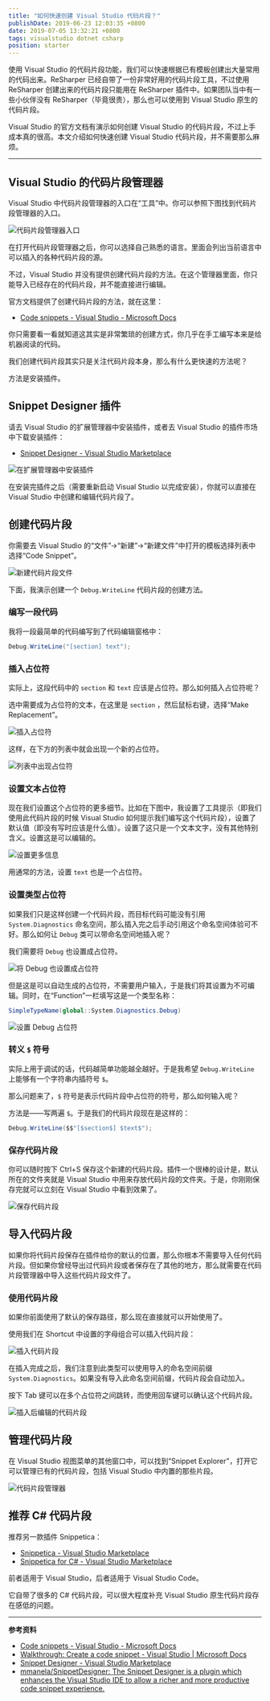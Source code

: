 ```yaml
---
title: "如何快速创建 Visual Studio 代码片段？"
publishDate: 2019-06-23 12:03:35 +0800
date: 2019-07-05 13:32:21 +0800
tags: visualstudio dotnet csharp
position: starter
---
```


使用 Visual Studio 的代码片段功能，我们可以快速根据已有模板创建出大量常用的代码出来。ReSharper 已经自带了一份非常好用的代码片段工具，不过使用 ReSharper 创建出来的代码片段只能用在 ReSharper 插件中。如果团队当中有一些小伙伴没有 ReSharper（毕竟很贵），那么也可以使用到 Visual Studio 原生的代码片段。

Visual Studio 的官方文档有演示如何创建 Visual Studio 的代码片段，不过上手成本真的很高。本文介绍如何快速创建 Visual Studio 代码片段，并不需要那么麻烦。

---

<div id="toc"></div>

## Visual Studio 的代码片段管理器

Visual Studio 中代码片段管理器的入口在“工具”中。你可以参照下图找到代码片段管理器的入口。

![代码片段管理器入口](/static/posts/2019-06-23-11-06-48.png)

在打开代码片段管理器之后，你可以选择自己熟悉的语言。里面会列出当前语言中可以插入的各种代码片段的源。

不过，Visual Studio 并没有提供创建代码片段的方法。在这个管理器里面，你只能导入已经存在的代码片段，并不能直接进行编辑。

官方文档提供了创建代码片段的方法，就在这里：

- [Code snippets - Visual Studio - Microsoft Docs](https://docs.microsoft.com/en-us/visualstudio/ide/code-snippets)

你只需要看一看就知道这其实是非常繁琐的创建方式，你几乎在手工编写本来是给机器阅读的代码。

我们创建代码片段其实只是关注代码片段本身，那么有什么更快速的方法呢？

方法是安装插件。

## Snippet Designer 插件

请去 Visual Studio 的扩展管理器中安装插件，或者去 Visual Studio 的插件市场中下载安装插件：

- [Snippet Designer - Visual Studio Marketplace](https://marketplace.visualstudio.com/items?itemName=vs-publisher-2795.SnippetDesigner)

![在扩展管理器中安装插件](/static/posts/2019-06-23-11-11-16.png)

在安装完插件之后（需要重新启动 Visual Studio 以完成安装），你就可以直接在 Visual Studio 中创建和编辑代码片段了。

## 创建代码片段

你需要去 Visual Studio 的“文件”->“新建”->“新建文件”中打开的模板选择列表中选择“Code Snippet”。

![新建代码片段文件](/static/posts/2019-06-23-11-14-44.png)

下面，我演示创建一个 `Debug.WriteLine` 代码片段的创建方法。

### 编写一段代码

我将一段最简单的代码编写到了代码编辑窗格中：

```csharp
Debug.WriteLine("[section] text");
```

### 插入占位符

实际上，这段代码中的 `section` 和 `text` 应该是占位符。那么如何插入占位符呢？

选中需要成为占位符的文本，在这里是 `section` ，然后鼠标右键，选择“Make Replacement”。

![插入占位符](/static/posts/2019-06-23-11-31-42.png)

这样，在下方的列表中就会出现一个新的占位符。

![列表中出现占位符](/static/posts/2019-06-23-11-33-15.png)

### 设置文本占位符

现在我们设置这个占位符的更多细节。比如在下图中，我设置了工具提示（即我们使用此代码片段的时候 Visual Studio 如何提示我们编写这个代码片段），设置了默认值（即没有写时应该是什么值）。设置了这只是一个文本文字，没有其他特别含义。设置这是可以编辑的。

![设置更多信息](/static/posts/2019-06-23-11-46-07.png)

用通常的方法，设置 `text` 也是一个占位符。

### 设置类型占位符

如果我们只是这样创建一个代码片段，而目标代码可能没有引用 `System.Diagnostics` 命名空间，那么插入完之后手动引用这个命名空间体验可不好。那么如何让 `Debug` 类可以带命名空间地插入呢？

我们需要将 `Debug` 也设置成占位符。

![将 Debug 也设置成占位符](/static/posts/2019-06-23-11-49-59.png)

但是这是可以自动生成的占位符，不需要用户输入，于是我们将其设置为不可编辑。同时，在“Function”一栏填写这是一个类型名称：

```csharp
SimpleTypeName(global::System.Diagnostics.Debug)
```

![设置 Debug 占位符](/static/posts/2019-06-23-11-51-05.png)

### 转义 `$` 符号

实际上用于调试的话，代码越简单功能越全越好。于是我希望 `Debug.WriteLine` 上能够有一个字符串内插符号 `$`。

那么问题来了，`$` 符号是表示代码片段中占位符的符号，那么如何输入呢？

方法是——写两遍 `$`。于是我们的代码片段现在是这样的：

```csharp
Debug.WriteLine($$"[$section$] $text$");
```

### 保存代码片段

你可以随时按下 Ctrl+S 保存这个新建的代码片段。插件一个很棒的设计是，默认所在的文件夹就是 Visual Studio 中用来存放代码片段的文件夹。于是，你刚刚保存完就可以立刻在 Visual Studio 中看到效果了。

![保存代码片段](/static/posts/2019-06-23-11-17-34.png)

## 导入代码片段

如果你将代码片段保存在插件给你的默认的位置，那么你根本不需要导入任何代码片段。但如果你曾经导出过代码片段或者保存在了其他的地方，那么就需要在代码片段管理器中导入这些代码片段文件了。

### 使用代码片段

如果你前面使用了默认的保存路径，那么现在直接就可以开始使用了。

使用我们在 Shortcut 中设置的字母组合可以插入代码片段：

![插入代码片段](/static/posts/2019-06-23-11-53-22.png)

在插入完成之后，我们注意到此类型可以使用导入的命名空间前缀 `System.Diagnostics`。如果没有导入此命名空间前缀，代码片段会自动加入。

按下 Tab 键可以在多个占位符之间跳转，而使用回车键可以确认这个代码片段。

![插入后编辑的代码片段](/static/posts/2019-06-23-12-03-08.png)

## 管理代码片段

在 Visual Studio 视图菜单的其他窗口中，可以找到“Snippet Explorer”，打开它可以管理已有的代码片段，包括 Visual Studio 中内置的那些片段。

![代码片段管理器](/static/posts/2019-06-23-11-40-05.png)

## 推荐 C# 代码片段

推荐另一款插件 Snippetica：

- [Snippetica - Visual Studio Marketplace](https://marketplace.visualstudio.com/items?itemName=josefpihrt.Snippetica)
- [Snippetica for C# - Visual Studio Marketplace](https://marketplace.visualstudio.com/items?itemName=josefpihrt-vscode.snippetica-csharp)

前者适用于 Visual Studio，后者适用于 Visual Studio Code。

它自带了很多的 C# 代码片段，可以很大程度补充 Visual Studio 原生代码片段存在感低的问题。

---

**参考资料**

- [Code snippets - Visual Studio - Microsoft Docs](https://docs.microsoft.com/en-us/visualstudio/ide/code-snippets)
- [Walkthrough: Create a code snippet - Visual Studio | Microsoft Docs](https://docs.microsoft.com/en-us/visualstudio/ide/walkthrough-creating-a-code-snippet)
- [Snippet Designer - Visual Studio Marketplace](https://marketplace.visualstudio.com/items?itemName=vs-publisher-2795.SnippetDesigner)
- [mmanela/SnippetDesigner: The Snippet Designer is a plugin which enhances the Visual Studio IDE to allow a richer and more productive code snippet experience.](https://github.com/mmanela/snippetdesigner)
